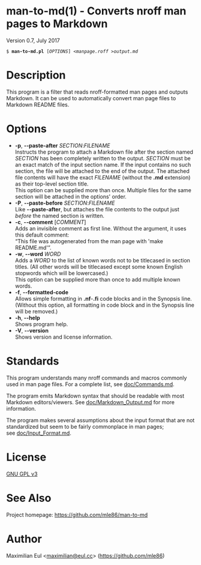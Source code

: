 [//]: # (This file was autogenerated from the man page with 'make README.md')

# man-to-md(1) - Converts nroff man pages to Markdown

Version 0.7, July 2017

<pre><code>$ <b>man-to-md.pl</b> [<i>OPTIONS</i>] &lt;<i>manpage.roff</i> ><i>output.md</i></code></pre>

# Description

This program is a filter
that reads nroff-formatted man pages
and outputs Markdown.
It can be used to automatically convert
man page files
to Markdown README files.

# Options


* **-p**, **--paste-after** *SECTION*:*FILENAME*  
  Instructs the program to attach a Markdown file
  after the section named *SECTION*
  has been completely written to the output.
  *SECTION* must be an exact match of the input section name.
  If the input contains no such section,
  the file will be attached to the end of the output.
  The attached file contents will have the exact *FILENAME* (without the **.md** extension)
  as their top-level section title.  
  This option can be supplied more than once.
  Multiple files for the same section will be attached in the options' order.
* **-P**, **--paste-before** *SECTION*:*FILENAME*  
  Like **--paste-after**,
  but attaches the file contents
  to the output
  just *before* the named section is written.
* **-c**, **--comment** [*COMMENT*]  
  Adds an invisible comment as first line.
  Without the argument, it uses this default comment:  
  “This file was autogenerated from the man page with 'make README.md'”.
* **-w**, **--word** *WORD*  
  Adds a *WORD* to the list of known words
  not to be titlecased in section titles.
  (All other words will be titlecased
  except some known English stopwords which will be lowercased.)  
  This option can be supplied more than once
  to add multiple known words.
* **-f**, **--formatted-code**  
  Allows simple formatting in **.nf**-**.fi** code blocks
  and in the Synopsis line.
  (Without this option,
  all formatting in code block and in the Synopsis line
  will be removed.)
* **-h**, **--help**  
  Shows program help.
* **-V**, **--version**  
  Shows version and license information.

# Standards

This program understands many nroff commands and macros commonly used in man page files.
For a complete list, see&nbsp;[doc/Commands.md](doc/Commands.md).

The program emits Markdown syntax
that should be readable with most Markdown editors/viewers.
See&nbsp;[doc/Markdown_Output.md](doc/Markdown_Output.md)
for more information.

The program makes several assumptions about the input format
that are not standardized
but seem to be fairly commonplace
in man pages; see&nbsp;[doc/Input_Format.md](doc/Input_Format.md).

# License

[GNU GPL v3](http://gnu.org/licenses/gpl.html)

# See Also

Project homepage:
https://github.com/mle86/man-to-md

# Author

Maximilian Eul
&lt;[maximilian@eul.cc](mailto:maximilian@eul.cc)>
(https://github.com/mle86)

